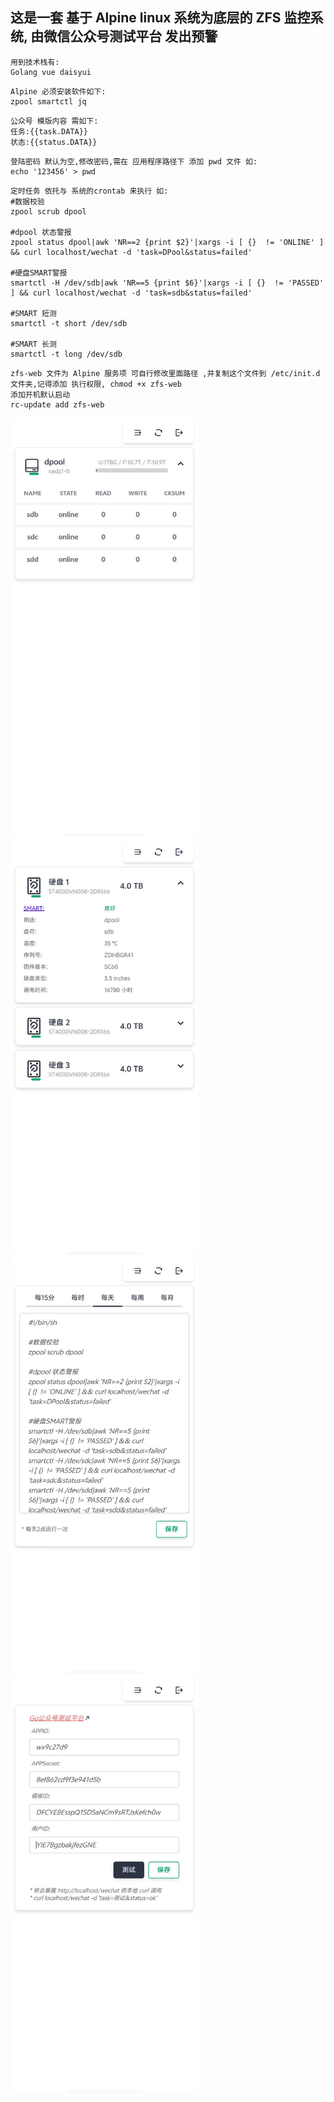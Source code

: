 ## 这是一套 基于 Alpine linux 系统为底层的 ZFS 监控系统, 由微信公众号测试平台 发出预警

```
用到技术栈有:
Golang vue daisyui
```

```
Alpine 必须安装软件如下:
zpool smartctl jq
```

```
公众号 模版内容 需如下:
任务:{{task.DATA}}
状态:{{status.DATA}}
```

```
登陆密码 默认为空,修改密码,需在 应用程序路径下 添加 pwd 文件 如:
echo '123456' > pwd
```

```
定时任务 依托与 系统的crontab 来执行 如:
#数据校验
zpool scrub dpool

#dpool 状态警报
zpool status dpool|awk 'NR==2 {print $2}'|xargs -i [ {}  != 'ONLINE' ] && curl localhost/wechat -d 'task=DPool&status=failed'

#硬盘SMART警报
smartctl -H /dev/sdb|awk 'NR==5 {print $6}'|xargs -i [ {}  != 'PASSED' ] && curl localhost/wechat -d 'task=sdb&status=failed'

#SMART 短测
smartctl -t short /dev/sdb

#SMART 长测
smartctl -t long /dev/sdb
```

```
zfs-web 文件为 Alpine 服务项 可自行修改里面路径 ,并复制这个文件到 /etc/init.d 文件夹,记得添加 执行权限, chmod +x zfs-web
添加开机默认启动
rc-update add zfs-web 
```

<img src="img/1.jpg" alt="1" width="300" />

<img src="img/2.jpg" alt="2" width="300" />

<img src="img/3.jpg" alt="3" width="300" />

<img src="img/4.jpg" alt="4" width="300" />



